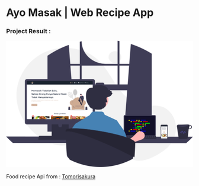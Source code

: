 # Ayo Masak | Web Recipe App

### Project Result :
<img src="src/assets/result/final-result.png" />

Food recipe Api from :
[Tomorisakura](https://github.com/tomorisakura/unofficial-masakapahariini-api)


